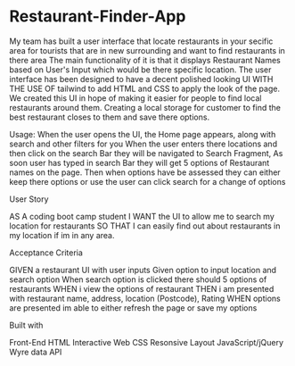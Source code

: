 # Restaurant-Finder-App
My team has built a user interface that locate restaurants in your secific area for tourists that are in new surrounding and want to find restaurants in there area
The main functionality of it is that it displays Restaurant Names based on User's Input which would be there specific location. The user interface has been designed to have a decent polished looking UI WITH THE USE OF tailwind to add HTML and CSS to apply the look of the page. We created this UI in hope of making it easier for people to find local restaurants around them. Creating a local storage for customer to find the best restaurant closes to them and save there options.

Usage:
When the user opens the UI, the Home page appears, along with search and other filters for you
When the user enters there locations and then click on the search Bar they will be navigated to Search Fragment, As soon user has typed in search Bar they will get 5 options of Restaurant names on the page.
Then when options have be assessed they can either keep there options or use the user can click search for a change of options

 User Story
 
AS A coding boot camp student
I WANT the UI to allow me to search my location for restaurants
SO THAT I can easily find out about restaurants in my location if im in any area.

 Acceptance Criteria
 
GIVEN a restaurant UI with user inputs
Given option to input location and search option
When search option is clicked there should 5 options of restaurants
WHEN i view the options of restaurant
THEN i am presented with restaurant name, address, location (Postcode), Rating
WHEN options are presented im able to either refresh the page or save my options

 Built with

Front-End
HTML
Interactive Web
CSS
Resonsive Layout
JavaScript/jQuery
Wyre data API

